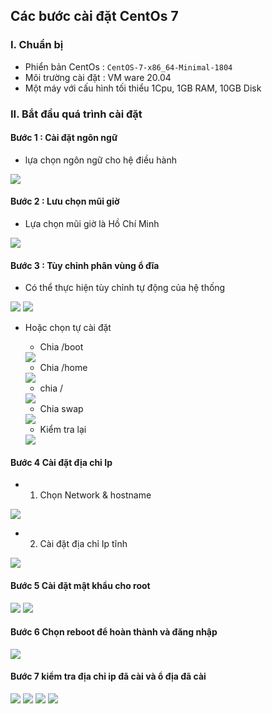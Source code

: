 ## Các bước cài đặt CentOs 7
### I. Chuẩn bị
- Phiển bản CentOs : `CentOS-7-x86_64-Minimal-1804`
- Môi trường cài đặt : VM ware 20.04
- Một máy với cấu hình tối thiểu 1Cpu, 1GB RAM, 10GB Disk
### II. Bắt đầu quá trình cài đặt
#### Bước 1 : Cài đặt ngôn ngữ 
- lựa chọn ngôn ngữ cho hệ điều hành 
<img src="../img/ce3.png">

#### Bước 2 : Lưu chọn mũi giờ 
- Lựa chọn mũi giờ là Hồ Chí Minh
<img src="../img/ce4.png">

#### Bước 3 : Tùy chỉnh phân vùng ổ đĩa
- Có thể thực hiện tùy chỉnh tự động của hệ thống
<img src="../img/ce5.png">
<img src="../img/ce6.png">

- Hoặc chọn tự cài đặt
    + Chia /boot
    <img src="../img/ce8.png">

    + Chia /home
    <img src="../img/ce10.png">

    + chia /
    <img src="../img/ce11.png">

    + Chia swap 
    <img src="../img/ce12.png">

    + Kiểm tra lại 
    <img src="../img/ce14.png">

#### Bước 4 Cài đặt địa chỉ Ip 
- 1. Chọn Network & hostname
<img src="../img/ce55.png">


- 2. Cài đặt địa chỉ Ip tĩnh 
<img src="../img/ce16.png">

#### Bước 5 Cài đặt mật khẩu cho root
<img src="../img/ce17.png">
<img src="../img/ce18.png">


#### Bước 6 Chọn reboot để hoàn thành và đăng nhập
<img src="../img/ce19.png">

#### Bước 7 kiểm tra địa chỉ ip đã cài và ổ địa đã cài
<img src="../img/ce20.png">
<img src="../img/ce21.png">
<img src="../img/ce22.png">
<img src="../img/ce23.png">
